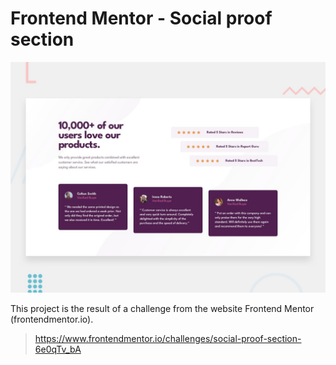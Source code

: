 # Frontend Mentor - Social proof section

![Design preview for the Social proof section coding challenge](./design/desktop-preview.jpg)

This project is the result of a challenge from the website Frontend Mentor (frontendmentor.io).

> https://www.frontendmentor.io/challenges/social-proof-section-6e0qTv_bA
